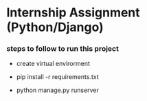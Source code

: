 # Internship Assignment (Python/Django)

### steps to follow to run this project

* create virtual envirorment

* pip install -r requirements.txt

* python manage.py runserver